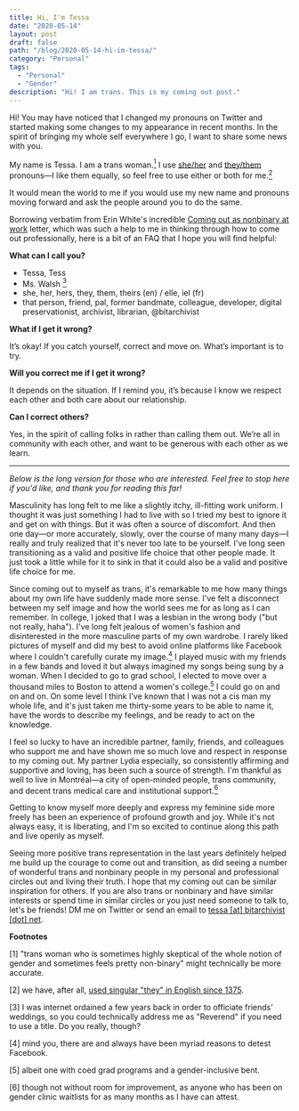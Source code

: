 ```yaml
---
title: Hi, I'm Tessa
date: "2020-05-14"
layout: post
draft: false
path: "/blog/2020-05-14-hi-im-tessa/"
category: "Personal"
tags:
  - "Personal"
  - "Gender"
description: "Hi! I am trans. This is my coming out post."
---
```


Hi! You may have noticed that I changed my pronouns on Twitter and started making some changes to my appearance in recent months. In the spirit of bringing my whole self everywhere I go, I want to share some news with you.

My name is Tessa. I am a trans woman.[<sup>1</sup>](#footnote-1) I use [she/her](https://pronoun.is/she) and [they/them](https://pronoun.is/they) pronouns—I like them equally, so feel free to use either or both for me.[<sup>2</sup>](#footnote-2)

It would mean the world to me if you would use my new name and pronouns moving forward and ask the people around you to do the same.

Borrowing verbatim from Erin White's incredible [Coming out as nonbinary at work](https://erinrwhite.com/coming-out-as-nonbinary-at-work/) letter, which was such a help to me in thinking through how to come out professionally, here is a bit of an FAQ that I hope you will find helpful:

 **What can I call you?**
- Tessa, Tess
- Ms. Walsh [<sup>3</sup>](#footnote-3)
- she, her, hers, they, them, theirs (en) / elle, iel (fr)
- that person, friend, pal, former bandmate, colleague, developer, digital preservationist, archivist, librarian, @bitarchivist

**What if I get it wrong?**

It’s okay! If you catch yourself, correct and move on. What’s important is to try.

**Will you correct me if I get it wrong?**

It depends on the situation. If I remind you, it’s because I know we respect each other and both care about our relationship.

**Can I correct others?**

Yes, in the spirit of calling folks in rather than calling them out. We’re all in community with each other, and want to be generous with each other as we learn.

-----

*Below is the long version for those who are interested. Feel free to stop here if you'd like, and thank you for reading this far!*

Masculinity has long felt to me like a slightly itchy, ill-fitting work uniform. I thought it was just something I had to live with so I tried my best to ignore it and get on with things. But it was often a source of discomfort. And then one day—or more accurately, slowly, over the course of many many days—I really and truly realized that it's never too late to be yourself. I've long seen transitioning as a valid and positive life choice that other people made. It just took a little while for it to sink in that it could also be a valid and positive life choice for me.

Since coming out to myself as trans, it's remarkable to me how many things about my own life have suddenly made more sense. I've felt a disconnect between my self image and how the world sees me for as long as I can remember. In college, I joked that I was a lesbian in the wrong body ("but not really, haha"). I've long felt jealous of women's fashion and disinterested in the more masculine parts of my own wardrobe. I rarely liked pictures of myself and did my best to avoid online platforms like Facebook where I couldn't carefully curate my image.[<sup>4</sup>](#footnote-4) I played music with my friends in a few bands and loved it but always imagined my songs being sung by a woman. When I decided to go to grad school, I elected to move over a thousand miles to Boston to attend a women's college.[<sup>5</sup>](#footnote-5) I could go on and on and on. On some level I think I've known that I was not a cis man my whole life, and it's just taken me thirty-some years to be able to name it, have the words to describe my feelings, and be ready to act on the knowledge.

I feel so lucky to have an incredible partner, family, friends, and colleagues who support me and have shown me so much love and respect in response to my coming out. My partner Lydia especially, so consistently affirming and supportive and loving, has been such a source of strength. I'm thankful as well to live in Montréal—a city of open-minded people, trans community, and decent trans medical care and institutional support.[<sup>6</sup>](#footnote-6)

Getting to know myself more deeply and express my feminine side more freely has been an experience of profound growth and joy. While it's not always easy, it is liberating, and I'm so excited to continue along this path and live openly as myself.

Seeing more positive trans representation in the last years definitely helped me build up the courage to come out and transition, as did seeing a number of wonderful trans and nonbinary people in my personal and professional circles out and living their truth. I hope that my coming out can be similar inspiration for others. If you are also trans or nonbinary and have similar interests or spend time in similar circles or you just need someone to talk to, let's be friends! DM me on Twitter or send an email to [tessa [at] bitarchivist [dot] net](mailto:tessa@bitarchivist.net).

**Footnotes**

 <a name="footnote-1"></a> 
[1] "trans woman who is sometimes highly skeptical of the whole notion of gender and sometimes feels pretty non-binary" might technically be more accurate.

<a name="footnote-2"></a> 
[2] we have, after all, [used singular "they" in English since 1375](https://public.oed.com/blog/a-brief-history-of-singular-they/).

<a name="footnote-3"></a>
[3] I was internet ordained a few years back in order to officiate friends' weddings, so you could technically address me as "Reverend" if you need to use a title. Do you really, though?

<a name="footnote-4"></a>
[4] mind you, there are and always have been myriad reasons to detest Facebook.

<a name="footnote-5"></a>
[5] albeit one with coed grad programs and a gender-inclusive bent.

<a name="footnote-6"></a>
[6] though not without room for improvement, as anyone who has been on gender clinic waitlists for as many months as I have can attest.
